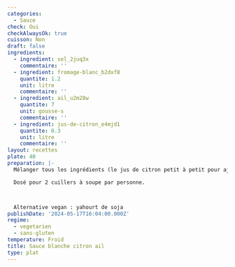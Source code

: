 ```yaml
---
categories:
  - Sauce
check: Oui
checkAlwaysOk: true
cuisson: Non
draft: false
ingredients:
  - ingredient: sel_2juq3x
    commentaire: ''
  - ingredient: fromage-blanc_b2dxf8
    quantite: 1.2
    unit: litre
    commentaire: ''
  - ingredient: ail_u2m28w
    quantite: 7
    unit: gousse·s
    commentaire: ''
  - ingredient: jus-de-citron_e4mjd1
    quantite: 0.3
    unit: litre
    commentaire: ''
layout: recettes
plate: 40
preparation: |-
  Mélanger tous les ingrédients (le jus de citron petit à petit pour ajuster au goût). Ajuster l'assaisonnement.

  Dosé pour 2 cuillers à soupe par personne.



  Alternative vegan : yahourt de soja
publishDate: '2024-05-17T16:04:00.000Z'
regime:
  - vegetarien
  - sans-gluten
temperature: Froid
title: Sauce blanche citron ail
type: plat
---
```



